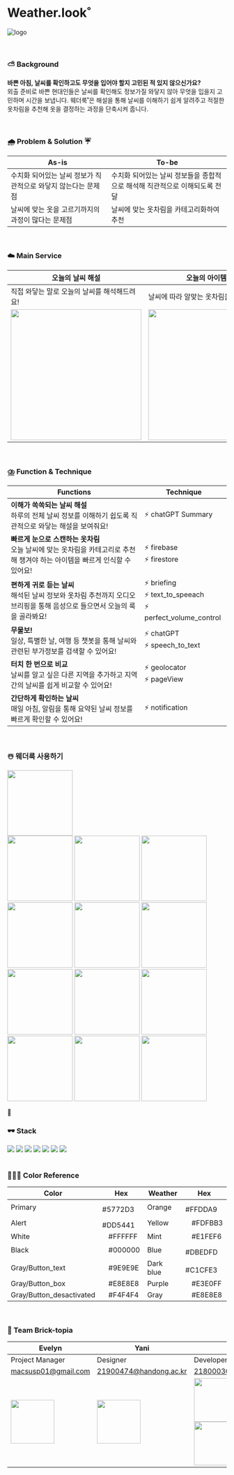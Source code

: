 # Weather.look˚
![logo](https://file.notion.so/f/s/7b981eb9-2cbb-4ccd-bf55-944fcf8e5c2d/Untitled.png?id=72f53076-5e89-4adf-85bf-f07a4ef3f1e7&table=block&spaceId=2adb39f3-ae8a-4d22-9e58-517958962188&expirationTimestamp=1688803200000&signature=cGlQkig8R5kXkSS4Vb_MxIDmjBKqFNKq6oTVLNCjdZ8&downloadName=Untitled.png)

</br>

###  ⛅️  Background
**바쁜 아침, 날씨를 확인하고도 무엇을 입어야 할지 고민된 적 있지 않으신가요?** <br>
외출 준비로 바쁜 현대인들은 날씨를 확인해도 정보가질 와닿지 않아 무엇을 입을지 고민하며 시간을 보냅니다. 웨더룩˚은 해설을 통해 날씨를 이해하기 쉽게 알려주고 적절한 옷차림을 추천해 옷을 결정하는 과정을 단축시켜 줍니다.

</br>

### 🌧️  Problem & Solution  ☔️

| As-is  |  To-be  |
|----------|--------|
| 수치화 되어있는 날씨 정보가 직관적으로 와닿지 않는다는 문제점    |   수치화 되어있는 날씨 정보들을 종합적으로 해석해 직관적으로 이해되도록 전달 |
|날씨에 맞는 옷을 고르기까지의 과정이 많다는 문제점    |날씨에 맞는 옷차림을 카테고리화하여 추천   |

</br>

###  ☁️ Main Service
|오늘의 날씨 해설 |   오늘의 아이템 추천  |
|----------|--------|
| 직접 와닿는 말로 오늘의 날씨를 해석해드려요!   |  날씨에 따라 알맞는 옷차림을 추천드려요! |
| <img src="https://file.notion.so/f/s/d29fc129-9cb7-4079-91f2-9ac150961756/Untitled.png?id=164cc30d-3976-4e3e-aa82-d37f1f7e32c3&table=block&spaceId=2adb39f3-ae8a-4d22-9e58-517958962188&expirationTimestamp=1688817600000&signature=4MHyUjkZ2jyjUxUSw7FZziZYMDL2_vs79CfxA8Mu2DU&downloadName=Untitled.png" width=300>   |<img src="https://file.notion.so/f/s/86b16f2f-4345-4da1-aaae-48d916331d47/Untitled.png?id=2a7ca452-d28d-49b9-981d-b687f410faf7&table=block&spaceId=2adb39f3-ae8a-4d22-9e58-517958962188&expirationTimestamp=1688817600000&signature=dksOp8V0zjWsi9FCTHHytZk4iViB93d3Wn3Bj6jkv8w&downloadName=Untitled.png" width=300>
  
 <br>

### ⛈️  Function & Technique
| Functions |Technique |
|-----|---|
|**이해가 쏙쏙되는 날씨 해설** <br> 하루의 전체 날씨 정보를 이해하기 쉽도록 직관적으로 와닿는 해설을 보여줘요! |⚡️ chatGPT Summary |
|**빠르게 눈으로 스캔하는 옷차림** <br> 오늘 날씨에 맞는 옷차림을 카테고리로 추천해 챙겨야 하는 아이템을 빠르게 인식할 수 있어요!|⚡️ firebase  <br>⚡️ firestore |
|**편하게 귀로 듣는 날씨** <br> 해석된 날씨 정보와 옷차림 추천까지 오디오 브리핑을 통해 음성으로 들으면서 오늘의 룩을 골라봐요!|⚡️ briefing <br> ⚡️ text_to_speeach <br> ⚡️ perfect_volume_control|
|**무물보!** <br> 일상, 특별한 날, 여행 등 챗봇을 통해 날씨와 관련된 부가정보를 검색할 수 있어요! | ⚡️ chatGPT <br> ⚡️ speech_to_text|
|**터치 한 번으로 비교** <br> 날씨를 알고 싶은 다른 지역을 추가하고 지역 간의 날씨를 쉽게 비교할 수 있어요! | ⚡️ geolocator <br> ⚡️ pageView |
|**간단하게 확인하는 날씨** <br> 매일 아침, 알림을 통해 요약된 날씨 정보를 빠르게 확인할 수 있어요!|⚡️ notification|

<br>

### ☃️ 웨더룩 사용하기
 <img src="https://file.notion.so/f/s/2cfd1b33-0608-4e25-a8c5-a3f4c6fa3813/Untitled.png?id=13465bac-29e6-438c-8377-e34c149e7fae&table=block&spaceId=2adb39f3-ae8a-4d22-9e58-517958962188&expirationTimestamp=1688817600000&signature=I0Ngbt2T7mP41Aq4G_jpPdEhTQg-zYT8jn4WxqpZdJU&downloadName=Untitled.png" width=150> <br>
 <img src="https://file.notion.so/f/s/e7bbf75f-e45c-4fa6-9729-4f2961a05302/Untitled.png?id=e833cf1c-ba65-4132-8c84-6299ba804d26&table=block&spaceId=2adb39f3-ae8a-4d22-9e58-517958962188&expirationTimestamp=1688817600000&signature=EnoS5gFTwupYMd0FKSAteaSUcgqsChXuLs5hqS--KlY&downloadName=Untitled.png" width=150>
 <img src="https://file.notion.so/f/s/1b73b564-2fb1-40c6-8252-5da079381188/Untitled.png?id=a2ac4ab7-8cfd-4892-8079-f5b1775edba5&table=block&spaceId=2adb39f3-ae8a-4d22-9e58-517958962188&expirationTimestamp=1688817600000&signature=y_SyURDd3PU055ndO-OxAtYsntc4p1Yr9KwW2MmvDKU&downloadName=Untitled.png" width=150>
 <img src="https://file.notion.so/f/s/fbc528a1-ddc1-4987-bbf5-ef6de13c8a41/Untitled.png?id=afcb7467-2401-442e-a560-27cc5e4a59bf&table=block&spaceId=2adb39f3-ae8a-4d22-9e58-517958962188&expirationTimestamp=1688817600000&signature=dV436ifI4cYpNY5zra6sF40j_p8TdHL1_Rfoe1ELzoY&downloadName=Untitled.png" width=150>
 <img src="https://file.notion.so/f/s/645c0616-da83-44d0-9543-b8b0bb31435c/Untitled.png?id=665355cd-7fea-4222-9e8f-cb4567f2b2b9&table=block&spaceId=2adb39f3-ae8a-4d22-9e58-517958962188&expirationTimestamp=1688817600000&signature=doH55GCHxhlg_evByRggQ-gce12uV0U4NrwSpFo8iiw&downloadName=Untitled.png" width=150>
 <img src="https://file.notion.so/f/s/a6dea6a6-90f6-4670-825c-879b51b5f186/Untitled.png?id=7aaba6ee-3915-4078-8d72-593dfe2d704b&table=block&spaceId=2adb39f3-ae8a-4d22-9e58-517958962188&expirationTimestamp=1688817600000&signature=Z-YaPgU0aicLJjsFLvVikiowsIEV6ccL7rz5DfR8qiI&downloadName=Untitled.png" width=150>
 <img src="https://file.notion.so/f/s/1bcfc01b-cf74-4d02-9a68-39ddea2fc90d/Untitled.png?id=85058480-b526-4377-ab89-5bb135546d81&table=block&spaceId=2adb39f3-ae8a-4d22-9e58-517958962188&expirationTimestamp=1688817600000&signature=9gpb7C1ZVr07p0hmxx1wXdcVPcGNnsIMuY4gCrpfVjc&downloadName=Untitled.png" width=150>
 <img src="https://file.notion.so/f/s/351b6297-86f7-49d8-a88b-9b315409b01e/Untitled.png?id=60613e9e-064e-4c51-8e74-a51521058c8d&table=block&spaceId=2adb39f3-ae8a-4d22-9e58-517958962188&expirationTimestamp=1688817600000&signature=LI3mF8CxwuU6k4453-sEO8mK2zDHNc5b2SQWDefiE7I&downloadName=Untitled.png" width=150>
 <img src="https://file.notion.so/f/s/5d42071f-f5c4-4a40-b076-e753dcac8250/Untitled.png?id=ff141a3f-8cbe-4e02-a00d-23fc75401285&table=block&spaceId=2adb39f3-ae8a-4d22-9e58-517958962188&expirationTimestamp=1688817600000&signature=_QpDe2qmlFzIhbMt1ZY9zzedCrZZYphWHEfug2qHk0E&downloadName=Untitled.png" width=150>
 <img src="https://file.notion.so/f/s/354d5036-fb0a-43b9-86c9-9a91fb2c7ba7/Untitled.png?id=91251789-6195-417b-b08f-8edf86e4158b&table=block&spaceId=2adb39f3-ae8a-4d22-9e58-517958962188&expirationTimestamp=1688817600000&signature=Y4XiZQVZBClSEiWawAn5J7eIxGJapKtmQxvg2HdcJd8&downloadName=Untitled.png" width=150>
 <img src="https://file.notion.so/f/s/7a0f040c-eacf-42bb-8c1b-42deb2dd9ee3/Untitled.png?id=0fbc51ca-3551-42ef-adc9-012c17ac748f&table=block&spaceId=2adb39f3-ae8a-4d22-9e58-517958962188&expirationTimestamp=1688817600000&signature=353LPXWl7lJUZ1LvwZDYMx5KhWa4KM4sboL0PA4U7iE&downloadName=Untitled.png" width=150>
 <img src="https://file.notion.so/f/s/ca5b72d5-95d6-4fd6-9d92-c845e93c0233/Untitled.png?id=4adfe66c-6115-491d-804c-d1d74e18781d&table=block&spaceId=2adb39f3-ae8a-4d22-9e58-517958962188&expirationTimestamp=1688817600000&signature=KqBDrMGhyM1YpACQ-WrHcBCizccZCoYcz66N_ADaCrM&downloadName=Untitled.png" width=150>
 <img src="https://file.notion.so/f/s/13e91321-b625-4468-8c88-f718631ab380/Untitled.png?id=e0d86a6c-2f75-456d-81be-aafb159bd1f6&table=block&spaceId=2adb39f3-ae8a-4d22-9e58-517958962188&expirationTimestamp=1688817600000&signature=XcbIH9iNbuG2q9rahv8MZvJvmdpku4eeD_TbD19maPQ&downloadName=Untitled.png" width=150>
 


<br>

### 🕶️ Stack
<div style={display:flex}>
    <img src="https://img.shields.io/badge/flutter-02569B?style=for-the-badge&logo=flutter&logoColor=white">
<img src="https://img.shields.io/badge/firebase-FFCA28?style=for-the-badge&logo=firebase&logoColor=white">
  <img src="https://img.shields.io/badge/figma-F24E1E?style=for-the-badge&logo=figma&logoColor=white">
  <img src="https://img.shields.io/badge/github-181717?style=for-the-badge&logo=github&logoColor=white">
  <img src="https://img.shields.io/badge/git-F05032?style=for-the-badge&logo=git&logoColor=white">

  <img src="https://img.shields.io/badge/notion-000000?style=for-the-badge&logo=notion&logoColor=white">
  <img src="https://img.shields.io/badge/slack-4A154B?style=for-the-badge&logo=slack&logoColor=white">

</div>
  <br>
  
  ### 🧑🏻‍🎨 Color Reference

| Color             | Hex                                                                | Weather         | Hex |
| ----------------- | ------------------------------------------------------------------ | ------------|----- | 
| Primary |<img src="https://file.notion.so/f/s/87bc8dde-91de-4728-afa6-d6dd3f7205ec/Untitled.png?id=372c8e8d-5499-408c-9060-bb983a6463db&table=block&spaceId=2adb39f3-ae8a-4d22-9e58-517958962188&expirationTimestamp=1688810400000&signature=e4D_ZI3eiFyO-nesa5jPl1ODwfTVOAG5egBXtF-g_L0&downloadName=Untitled.png" width=10> #5772D3| Orange |<img src="https://file.notion.so/f/s/6188ba3d-c52e-4cd1-959e-21458383cf2e/Untitled.png?id=c063bf3e-4bba-450e-b19c-66496e948026&table=block&spaceId=2adb39f3-ae8a-4d22-9e58-517958962188&expirationTimestamp=1688810400000&signature=GM3vZoIyEEe-3XI7mzGiO-iSKF7BMtsV55RaD2OgI0A&downloadName=Untitled.png" width=10> #FFDDA9|
| Alert | <img src="https://file.notion.so/f/s/2a6d9dd8-e51b-46aa-b9f2-f55661640c93/Untitled.png?id=a554eba5-9ff3-4c87-9717-6b8efa8e6f99&table=block&spaceId=2adb39f3-ae8a-4d22-9e58-517958962188&expirationTimestamp=1688810400000&signature=novLfA4EAjI72QbUbkj9xbwS4SVI1CXM-iDqIxOicGQ&downloadName=Untitled.png" width=10> #DD5441| Yellow | <img src="https://file.notion.so/f/s/b74135c4-90a7-4d27-86b0-262a73a1fcdc/Untitled.png?id=093c68a9-a070-4fdd-a7b7-f5ec3d415fde&table=block&spaceId=2adb39f3-ae8a-4d22-9e58-517958962188&expirationTimestamp=1688810400000&signature=GfKVXxI1NNlBNJwJIs6zv7HS1F-z_HyRwndBsQQQJ_I&downloadName=Untitled.png" width=10> #FDFBB3|
| White | <img src="https://file.notion.so/f/s/f0946fa6-ee65-4505-8d44-b44a5f8a046d/Untitled.png?id=dce79d4a-9ab3-40d3-a20f-0c704631f218&table=block&spaceId=2adb39f3-ae8a-4d22-9e58-517958962188&expirationTimestamp=1688810400000&signature=YwvCxikD6pDmS7FlM4FfHbF6SWjZWDrq2Ym0HJDSpvg&downloadName=Untitled.png" width=10> #FFFFFF | Mint |<img src="https://file.notion.so/f/s/e3de125c-c7d0-402e-b358-48ddb1999854/Untitled.png?id=d5d8cbd7-d0c2-4a25-b631-eb4c91929676&table=block&spaceId=2adb39f3-ae8a-4d22-9e58-517958962188&expirationTimestamp=1688810400000&signature=6EWxRMTLG5XzBkkhhc4DboMBHNRy3jHj6MO5zGdV1Mc&downloadName=Untitled.png" width=10> #E1FEF6|
| Black | <img src="https://file.notion.so/f/s/54d30932-3597-4b7d-ab0b-198ad74bd6b6/Untitled.png?id=8f4ff46d-2a88-4cbd-9740-b7871e1810a7&table=block&spaceId=2adb39f3-ae8a-4d22-9e58-517958962188&expirationTimestamp=1688810400000&signature=QVvyU9u7pGkLU1ODea8gbOXbeoV7i8gCBAQwHCv8mvI&downloadName=Untitled.png" width=10> #000000 | Blue | <img src="https://file.notion.so/f/s/0a6fbbbe-59cb-4123-b3d0-0d3da191af09/Untitled.png?id=dadf8854-a2cf-4feb-b372-4d83cdf35db6&table=block&spaceId=2adb39f3-ae8a-4d22-9e58-517958962188&expirationTimestamp=1688810400000&signature=gY2YXMviyDltC-GzPwgj1Rby7D18PkK4UyCAuMaAUlA&downloadName=Untitled.png" width=10> #DBEDFD|
| Gray/Button_text | <img src="https://file.notion.so/f/s/c69b4292-2394-4c03-89b5-9e0a76d2751a/Untitled.png?id=ddad0fe3-c975-4b33-9d78-46ed37dd3fc2&table=block&spaceId=2adb39f3-ae8a-4d22-9e58-517958962188&expirationTimestamp=1688810400000&signature=_t-CSMZUPdf0u9RvqTyrwI61GTcBtF9ip2-DvVvzH5Q&downloadName=Untitled.png" width=10> #9E9E9E | Dark blue |<img src="https://file.notion.so/f/s/6188ba3d-c52e-4cd1-959e-21458383cf2e/Untitled.png?id=c063bf3e-4bba-450e-b19c-66496e948026&table=block&spaceId=2adb39f3-ae8a-4d22-9e58-517958962188&expirationTimestamp=1688810400000&signature=GM3vZoIyEEe-3XI7mzGiO-iSKF7BMtsV55RaD2OgI0A&downloadName=Untitled.png" width=10> #C1CFE3|
| Gray/Button_box| <img src="https://file.notion.so/f/s/88a25860-533e-41e0-b0b7-cddce6a529ad/Untitled.png?id=7b4f26b9-fffd-43c4-8961-2074eefecca1&table=block&spaceId=2adb39f3-ae8a-4d22-9e58-517958962188&expirationTimestamp=1688810400000&signature=djgW8BdcgsXeJn4RZwxx3ekdKI0r_LfhQ-Z7LgycrsU&downloadName=Untitled.png" width=10> #E8E8E8 | Purple | <img src="https://file.notion.so/f/s/d5ccf2b4-d70a-4cd2-95d7-24b92245707a/Untitled.png?id=03fb5c0f-3fce-4540-96eb-41c2ddafb91a&table=block&spaceId=2adb39f3-ae8a-4d22-9e58-517958962188&expirationTimestamp=1688810400000&signature=UmJRETkGHhtmvrEM37VNwE9IpYxSNTvUBNOR9hacmag&downloadName=Untitled.png" width=10 > #E3E0FF|
|Gray/Button_desactivated | <img src="https://file.notion.so/f/s/2a19260d-7732-4bbf-8d24-b594b0d3ad99/Untitled.png?id=f7c57f44-6c7f-4013-8a35-cf7235b4384e&table=block&spaceId=2adb39f3-ae8a-4d22-9e58-517958962188&expirationTimestamp=1688810400000&signature=5syi6mcR6H2x_3DPljJ6P4uOd48PZJ-2OCkMmu9RD8s&downloadName=Untitled.png" width=10> #F4F4F4| Gray | <img src="https://file.notion.so/f/s/1d744c1d-2a56-46a1-9d03-ef3aeb55e7bb/Untitled.png?id=8c7687a5-b5c7-4b7f-bf50-490dad9b5c03&table=block&spaceId=2adb39f3-ae8a-4d22-9e58-517958962188&expirationTimestamp=1688810400000&signature=ujnm_sMX1tGkm80NGMyQ1RNBl9PK05ygUfpW5voHWIk&downloadName=Untitled.png" width=10 > #E8E8E8|

<br>

### 🧱 Team Brick-topia
| Evelyn | Yani | Leo | Mark | Jane |
| -- | -- | -- | -- | -- |
| Project Manager | Designer | Developer | Developer | Developer |
|macsusp01@gmail.com | 21900474@handong.ac.kr | 21800030@handong.ac.kr |ssoup0224@gmail.com | s1mjane@handong.ac.kr|
| <a href="https://disquiet.io/@21800030"><img src="https://file.notion.so/f/s/96012e14-c4ce-4a9d-945d-b5bb269d709a/Untitled.png?id=b60b68ad-10d2-4728-81c6-056588989666&table=block&spaceId=2adb39f3-ae8a-4d22-9e58-517958962188&expirationTimestamp=1688817600000&signature=VBmAuzRElPUQXQyrR-lAqd0_HFUBCihhnNAvOji-D_w&downloadName=Untitled.png" width="100"></a>  |<a href="https://disquiet.io/@yysaeeun"><img src="https://file.notion.so/f/s/96012e14-c4ce-4a9d-945d-b5bb269d709a/Untitled.png?id=b60b68ad-10d2-4728-81c6-056588989666&table=block&spaceId=2adb39f3-ae8a-4d22-9e58-517958962188&expirationTimestamp=1688817600000&signature=VBmAuzRElPUQXQyrR-lAqd0_HFUBCihhnNAvOji-D_w&downloadName=Untitled.png" width="100"></a> |<a href="https://disquiet.io/@21800030"><img src="https://file.notion.so/f/s/96012e14-c4ce-4a9d-945d-b5bb269d709a/Untitled.png?id=b60b68ad-10d2-4728-81c6-056588989666&table=block&spaceId=2adb39f3-ae8a-4d22-9e58-517958962188&expirationTimestamp=1688817600000&signature=VBmAuzRElPUQXQyrR-lAqd0_HFUBCihhnNAvOji-D_w&downloadName=Untitled.png" width="100"></a> <br> <a href="https://github.com/"><img src="https://file.notion.so/f/s/3938dfed-225b-4ef5-b4cc-154aeffba97a/Untitled.png?id=8006aadf-c093-46d6-bc32-29db190e01b1&table=block&spaceId=2adb39f3-ae8a-4d22-9e58-517958962188&expirationTimestamp=1688817600000&signature=P1sFg7KTwhM4TS2iLLWFI6G0ttUYrDXSCqQzSJ7iSCY&downloadName=Untitled.png" width="100"></a> | <a href="https://disquiet.io/@ssoup0224"><img src="https://file.notion.so/f/s/96012e14-c4ce-4a9d-945d-b5bb269d709a/Untitled.png?id=b60b68ad-10d2-4728-81c6-056588989666&table=block&spaceId=2adb39f3-ae8a-4d22-9e58-517958962188&expirationTimestamp=1688817600000&signature=VBmAuzRElPUQXQyrR-lAqd0_HFUBCihhnNAvOji-D_w&downloadName=Untitled.png" width="100"></a> <br> <a href="https://github.com/ssoup0224"><img src="https://file.notion.so/f/s/3938dfed-225b-4ef5-b4cc-154aeffba97a/Untitled.png?id=8006aadf-c093-46d6-bc32-29db190e01b1&table=block&spaceId=2adb39f3-ae8a-4d22-9e58-517958962188&expirationTimestamp=1688817600000&signature=P1sFg7KTwhM4TS2iLLWFI6G0ttUYrDXSCqQzSJ7iSCY&downloadName=Untitled.png" width="100"></a> | <a href="[https://disquiet.io/@ssoup0224](https://github.com/s1mjane)"><img src="https://file.notion.so/f/s/96012e14-c4ce-4a9d-945d-b5bb269d709a/Untitled.png?id=b60b68ad-10d2-4728-81c6-056588989666&table=block&spaceId=2adb39f3-ae8a-4d22-9e58-517958962188&expirationTimestamp=1688817600000&signature=VBmAuzRElPUQXQyrR-lAqd0_HFUBCihhnNAvOji-D_w&downloadName=Untitled.png" width="100"></a> <br> <a href="https://github.com/s1mjane"><img src="https://file.notion.so/f/s/3938dfed-225b-4ef5-b4cc-154aeffba97a/Untitled.png?id=8006aadf-c093-46d6-bc32-29db190e01b1&table=block&spaceId=2adb39f3-ae8a-4d22-9e58-517958962188&expirationTimestamp=1688817600000&signature=P1sFg7KTwhM4TS2iLLWFI6G0ttUYrDXSCqQzSJ7iSCY&downloadName=Untitled.png" width="100"></a> |
